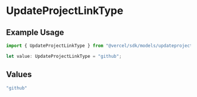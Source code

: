 # UpdateProjectLinkType

## Example Usage

```typescript
import { UpdateProjectLinkType } from "@vercel/sdk/models/updateprojectop.js";

let value: UpdateProjectLinkType = "github";
```

## Values

```typescript
"github"
```